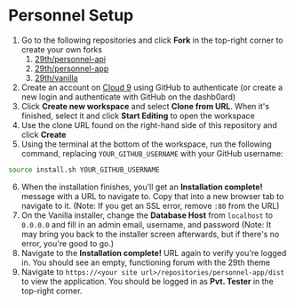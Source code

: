 # Personnel Setup

1. Go to the following repositories and click **Fork** in the top-right corner to create your own forks
    1. [29th/personnel-api](https://github.com/29th/personnel-api)
    2. [29th/personnel-app](https://github.com/29th/personnel-app)
    3. [29th/vanilla](https://github.com/29th/vanilla)
2. Create an account on [Cloud 9](http://c9.io) using GitHub to authenticate (or create a new login and authenticate with GitHub on the dashb0ard)
3. Click **Create new workspace** and select **Clone from URL**. When it's finished, select it and click **Start Editing** to open the workspace
4. Use the clone URL found on the right-hand side of this repository and click **Create**
5. Using the terminal at the bottom of the workspace, run the following command, replacing `YOUR_GITHUB_USERNAME` with your GitHub username:
```bash
source install.sh YOUR_GITHUB_USERNAME
```
6. When the installation finishes, you'll get an **Installation complete!** message with a URL to navigate to. Copy that into a new browser tab to navigate to it. (Note: If you get an SSL error, remove `:80` from the URL)
7. On the Vanilla installer, change the **Database Host** from `localhost` to `0.0.0.0` and fill in an admin email, username, and password (Note: It may bring you back to the installer screen afterwards, but if there's no error, you're good to go.)
8. Navigate to the **Installation complete!** URL again to verify you're logged in. You should see an empty, functioning forum with the 29th theme
9. Navigate to `https://<your site url>/repositories/personnel-app/dist` to view the application. You should be logged in as **Pvt. Tester** in the top-right corner.
